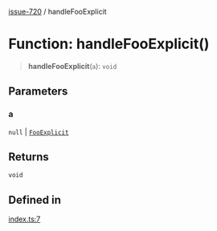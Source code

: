 [issue-720](../README.md) / handleFooExplicit

# Function: handleFooExplicit()

> **handleFooExplicit**(`a`): `void`

## Parameters

### a

`null` | [`FooExplicit`](../type-aliases/FooExplicit.md)

## Returns

`void`

## Defined in

[index.ts:7](https://github.com/typedoc2md/typedoc-plugin-markdown-scratchpad/blob/2eaeb4e4d0aad722d3b6fc136108fe96f36eef9a/issues/720/src/index.ts#L7)

